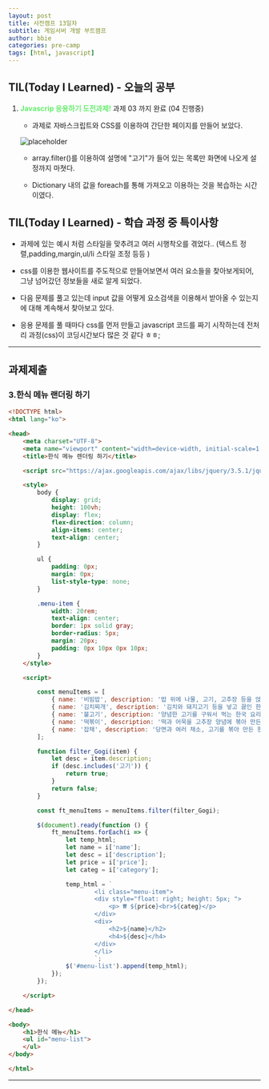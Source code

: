 ```yaml
---
layout: post
title: 사전캠프 13일차
subtitle: 게임서버 개발 부트캠프
author: bbie
categories: pre-camp
tags: [html, javascript]
---
```


## TIL(Today I Learned) - 오늘의 공부

1. <span style="color : #66ED6d">**Javascrip 응용하기 도전과제!**</span> 과제 03 까지 완료 (04 진행중)

    - 과제로 자바스크립트와 CSS를 이용하여 간단한 페이지를 만들어 보았다.

    ![placeholder](https://github.com/user-attachments/assets/66d78173-faf8-42d0-8222-a03dd1d90423 "Medium example image")

    - array.filter()를 이용하여 설명에 "고기"가 들어 있는 목록만 화면에 나오게 설정까지 마쳣다.

    - Dictionary 내의 값을 foreach를 통해 가져오고 이용하는 것을 복습하는 시간이였다.

## TIL(Today I Learned) - 학습 과정 중 특이사항

- 과제에 있는 예시 처럼 스타일을 맞추려고 여러 시행착오를 겪었다.. (텍스트 정렬,padding,margin,ul/li 스타일 조정 등등 )

- css를 이용한 웹사이트를 주도적으로 만들어보면서 여러 요소들을 찾아보게되어, 그냥 넘어갔던 정보들을 새로 알게 되었다.

- 다음 문제를 풀고 있는데 input 값을 어떻게 요소검색을 이용해서 받아올 수 있는지에 대해 계속해서 찾아보고 있다.

- 응용 문제를 풀 때마다 css를 먼저 만들고 javascript 코드를 짜기 시작하는데 전처리 과정(css)이 코딩시간보다 많은 것 같다 ㅎㅎ;

---

## 과제제출

### 3.한식 메뉴 랜더링 하기

``` html
<!DOCTYPE html>
<html lang="ko">

<head>
    <meta charset="UTF-8">
    <meta name="viewport" content="width=device-width, initial-scale=1.0">
    <title>한식 메뉴 렌더링 하기</title>

    <script src="https://ajax.googleapis.com/ajax/libs/jquery/3.5.1/jquery.min.js"></script>

    <style>
        body {
            display: grid;
            height: 100vh;
            display: flex;
            flex-direction: column;
            align-items: center;
            text-align: center;
        }

        ul {
            padding: 0px;
            margin: 0px;
            list-style-type: none;
        }

        .menu-item {
            width: 20rem;
            text-align: center;
            border: 1px solid gray;
            border-radius: 5px;
            margin: 20px;
            padding: 0px 10px 0px 10px;
        }
    </style>

    <script>

        const menuItems = [
            { name: '비빔밥', description: '밥 위에 나물, 고기, 고추장 등을 얹고 비벼 먹는 한국 요리', price: '10000', category: "밥" },
            { name: '김치찌개', description: '김치와 돼지고기 등을 넣고 끓인 한국의 찌개 요리', price: '16000', category: "국/찌개" },
            { name: '불고기', description: '양념한 고기를 구워서 먹는 한국 요리', price: '8000', category: "반찬" },
            { name: '떡볶이', description: '떡과 어묵을 고추장 양념에 볶아 만든 한국의 간식', price: '3000', category: "간식" },
            { name: '잡채', description: '당면과 여러 채소, 고기를 볶아 만든 한국 요리', price: '6000', category: "반찬" }
        ];

        function filter_Gogi(item) {
            let desc = item.description;
            if (desc.includes('고기')) {
                return true;
            }
            return false;
        }

        const ft_menuItems = menuItems.filter(filter_Gogi);

        $(document).ready(function () {
            ft_menuItems.forEach(i => {
                let temp_html;
                let name = i['name'];
                let desc = i['description'];
                let price = i['price'];
                let categ = i['category'];

                temp_html = `
                        <li class="menu-item">
                        <div style="float: right; height: 5px; ">
                            <p> ₩ ${price}<br>${categ}</p>
                        </div>
                        <div>
                            <h2>${name}</h2>
                            <h4>${desc}</h4>
                        </div>
                        </li>
                        `;
                $('#menu-list').append(temp_html);
            });
        });

    </script>

</head>

<body>
    <h1>한식 메뉴</h1>
    <ul id="menu-list">
    </ul>
</body>

</html>
```

---
